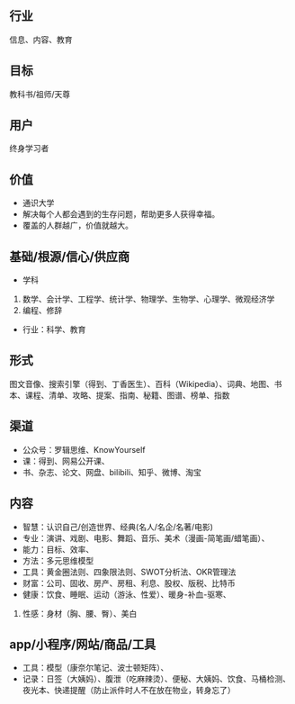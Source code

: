 ## 行业
信息、内容、教育
## 目标
教科书/祖师/天尊
## 用户
终身学习者
## 价值
* 通识大学
* 解决每个人都会遇到的生存问题，帮助更多人获得幸福。
* 覆盖的人群越广，价值就越大。
## 基础/根源/信心/供应商
* 学科
1. 数学、会计学、工程学、统计学、物理学、生物学、心理学、微观经济学
2. 编程、修辞
* 行业：科学、教育
## 形式
图文音像、搜索引擎（得到、丁香医生）、百科（Wikipedia）、词典、地图、书本、课程、清单、攻略、提案、指南、秘籍、图谱、榜单、指数
## 渠道
* 公众号：罗辑思维、KnowYourself 
* 课：得到、网易公开课、 
* 书、杂志、论文、网盘、bilibili、知乎、微博、淘宝
## 内容
* 智慧：认识自己/创造世界、经典(名人/名企/名著/电影)
* 专业：演讲、戏剧、电影、舞蹈、音乐、美术（漫画-简笔画/蜡笔画）、
* 能力：目标、效率、
* 方法：多元思维模型
* 工具：黄金圈法则、四象限法则、SWOT分析法、OKR管理法
* 财富：公司、固收、房产、房租、利息、股权、版税、比特币
* 健康：饮食、睡眠、运动（游泳、性爱）、暖身-补血-驱寒、
1. 性感：身材（胸、腰、臀）、美白
## app/小程序/网站/商品/工具
* 工具：模型（康奈尔笔记、波士顿矩阵）、
* 记录：日签（大姨妈）、腹泄（吃麻辣烫）、便秘、大姨妈、饮食、马桶检测、夜光本、快递提醒（防止派件时人不在放在物业，转身忘了）
